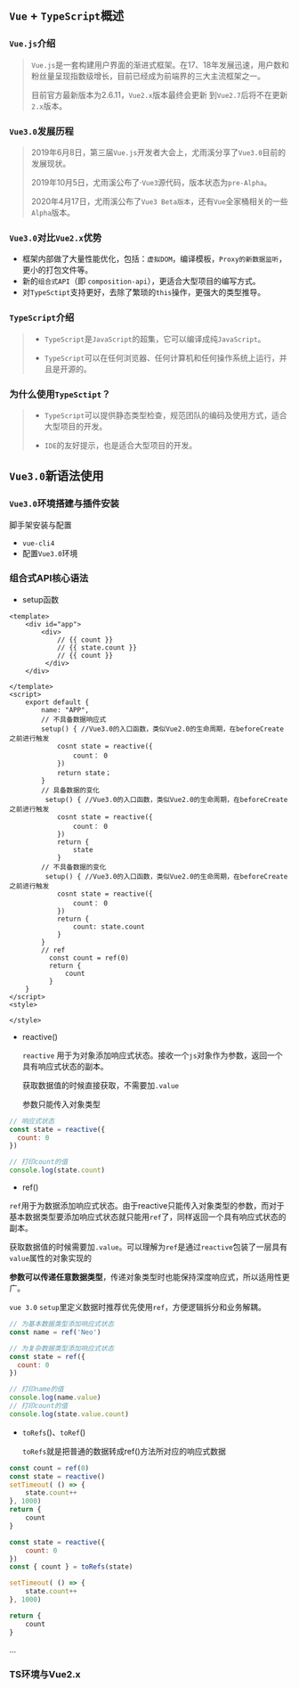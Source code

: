 ## `Vue` + `TypeScript`概述

### `Vue.js`介绍

> `Vue.js`是一套构建用户界面的渐进式框架。在17、18年发展迅速，用户数和粉丝量呈现指数级增长，目前已经成为前端界的三大主流框架之一。
>
> 目前官方最新版本为2.6.11，`Vue2.x`版本最终会更新 到`Vue2.7`后将不在更新`2.x`版本。

### `Vue3.0`发展历程

> 2019年6月8日，第三届`Vue.js`开发者大会上，尤雨溪分享了`Vue3.0`目前的发展现状。
>
> 2019年10月5日，尤雨溪公布了·`Vue3`源代码，版本状态为`pre-Alpha`。
>
> 2020年4月17日，尤雨溪公布了`Vue3 Beta版本`，还有`Vue`全家桶相关的一些`Alpha`版本。

### `Vue3.0`对比`Vue2.x`优势

- 框架内部做了大量性能优化，包括：`虚拟DOM`，编译模板，`Proxy的新数据监听`，更小的打包文件等。
- 新的`组合式API`（即 `composition-api`），更适合大型项目的编写方式。
- 对`TypeSctipt`支持更好，去除了繁琐的`this`操作，更强大的类型推导。

### `TypeScript`介绍

> - `TypeScript`是`JavaScript`的超集，它可以编译成纯`JavaScript`。
>
>   [^超集]: 所谓超级是集合论的术语，A ⊇ B，则 A 集是 B 的超集，也就是说 B 的所有元素 A 里都有，但 A 里的元素 B 就未必有。
>
> - `TypeScript`可以在任何浏览器、任何计算机和任何操作系统上运行，并且是开源的。

### 为什么使用`TypeSctipt`？

> - `TypeScript`可以提供静态类型检查，规范团队的编码及使用方式，适合大型项目的开发。
>
>   [^动态类型]: 动态类型语言中，变量没有类型，只有数据有类型，变量可以持有任意类型的数据。例如，C是静态类型语言，一个int型变量只能作为int来处理。Python是动态语言，变量可以持有整数、字符串、列表、闭包等任何数据。动态类型=>运行时检查。
>   [^静态类型]: 静态类型语言中，变量具有类型，而且在编译期确定，具有某一类型的变量只能持有相同类型的数据。静态类型=>编译期检查。
>
> - `IDE`的友好提示，也是适合大型项目的开发。

## `Vue3.0`新语法使用

### `Vue3.0`环境搭建与插件安装

脚手架安装与配置

- `vue-cli4`
- 配置`Vue3.0`环境

### 组合式API核心语法

- setup函数

```vue
<template>
	<div id="app">
        <div>
            // {{ count }} 
            // {{ state.count }} 
            // {{ count }} 
   		 </div>    
    </div>

</template>
<script>
    export default {
        name: "APP",
        // 不具备数据响应式
        setup() { //Vue3.0的入口函数，类似Vue2.0的生命周期，在beforeCreate之前进行触发
            cosnt state = reactive({
                count： 0
            })
            return state；
        }
      	// 具备数据的变化  
         setup() { //Vue3.0的入口函数，类似Vue2.0的生命周期，在beforeCreate之前进行触发
            cosnt state = reactive({
                count： 0
            })
            return {
                state
            }
      	// 不具备数据的变化
         setup() { //Vue3.0的入口函数，类似Vue2.0的生命周期，在beforeCreate之前进行触发
            cosnt state = reactive({
                count： 0
            })
            return {
                count: state.count
            }
        }
		// ref
          const count = ref(0)
          return {
              count
          }
    }
</script>
<style>
    
</style>
```



- reactive()

  `reactive` 用于为对象添加响应式状态。接收一个`js`对象作为参数，返回一个具有响应式状态的副本。

  获取数据值的时候直接获取，不需要加`.value`

  参数只能传入对象类型

```js
// 响应式状态
const state = reactive({
  count: 0
})

// 打印count的值
console.log(state.count)
```



- ref()

`ref`用于为数据添加响应式状态。由于reactive只能传入对象类型的参数，而对于基本数据类型要添加响应式状态就只能用`ref`了，同样返回一个具有响应式状态的副本。

获取数据值的时候需要加`.value`。可以理解为`ref`是通过`reactive`包装了一层具有`value`属性的对象实现的

**参数可以传递任意数据类型**，传递对象类型时也能保持深度响应式，所以适用性更广。

`vue 3.0` `setup`里定义数据时推荐优先使用`ref`，方便逻辑拆分和业务解耦。

```js
// 为基本数据类型添加响应式状态
const name = ref('Neo')

// 为复杂数据类型添加响应式状态
const state = ref({
  count: 0
})

// 打印name的值
console.log(name.value)
// 打印count的值
console.log(state.value.count)
```

- `toRefs`()、`toRef`()

  `toRefs`就是把普通的数据转成ref()方法所对应的响应式数据

```js
const count = ref(0) 
const state = reactive()
setTimeout( () => {
    state.count++
}, 1000)
return {
    count
}

const state = reactive({
    count: 0
})
const { count } = toRefs(state)

setTimeout( () => {
    state.count++
}, 1000)

return {
    count
}

```

...

### TS环境与Vue2.x
